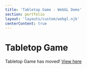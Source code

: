 ```yaml
---
title: 'Tabletop Game - WebGL Demo'
section: portfolio
layout: 'layouts/custom/webgl.njk'
centerContent: true
---
```

# Tabletop Game

Tabletop Game has moved! [View here](/tabletop-game)
